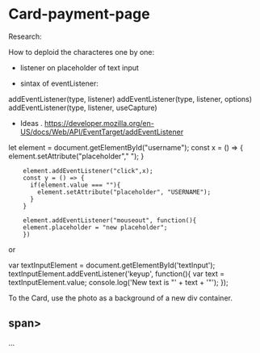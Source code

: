 # Card-payment-page

Research:

How to deploid the characteres one by one:

- listener on placeholder of text input

- sintax of eventListener:

addEventListener(type, listener)
addEventListener(type, listener, options)
addEventListener(type, listener, useCapture)

- Ideas . https://developer.mozilla.org/en-US/docs/Web/API/EventTarget/addEventListener

let element = document.getElementById("username");
        const x = () => {
          element.setAttribute("placeholder"," ");
        }
    
        element.addEventListener("click",x);
        const y = () => {
          if(element.value === ""){
            element.setAttribute("placeholder", "USERNAME");
          }
        }
        
        element.addEventListener("mouseout", function(){
        element.placeholder = "new placeholder";
        })





or


var textInputElement = document.getElementById('textInput');
      textInputElement.addEventListener('keyup', function(){
        var text = textInputElement.value;
        console.log('New text is "' + text + '"');
      });

      
To the Card, use the photo as a background of a new div container.

<section>
<div class="card" style="background-image: url('');">
  <h2><span></span>span></h2>
  ...
</div>

<div>
  <h2><span></span></h2>
</div>
<section>
